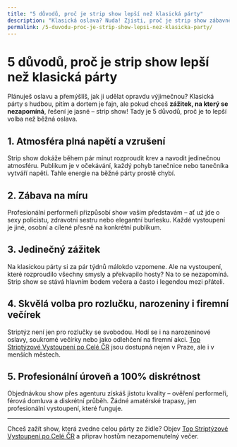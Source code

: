 ```yaml
---
title: "5 důvodů, proč je strip show lepší než klasická párty"
description: "Klasická oslava? Nuda! Zjisti, proč je strip show zábavnější, nezapomenutelnější a ideální pro každou rozlučku nebo narozeniny."
permalink: /5-duvodu-proc-je-strip-show-lepsi-nez-klasicka-party/
---
```


# 5 důvodů, proč je strip show lepší než klasická párty

Plánuješ oslavu a přemýšlíš, jak ji udělat opravdu výjimečnou? Klasická párty s hudbou, pitím a dortem je fajn, ale pokud chceš **zážitek, na který se nezapomíná**, řešení je jasné – strip show! Tady je 5 důvodů, proč je to lepší volba než běžná oslava.

## 1. Atmosféra plná napětí a vzrušení

Strip show dokáže během pár minut rozproudit krev a navodit jedinečnou atmosféru. Publikum je v očekávání, každý pohyb tanečnice nebo tanečníka vytváří napětí. Tahle energie na běžné párty prostě chybí.

## 2. Zábava na míru

Profesionální performeři přizpůsobí show vašim představám – ať už jde o sexy policistu, zdravotní sestru nebo elegantní burlesku. Každé vystoupení je jiné, osobní a cílené přesně na konkrétní publikum.

## 3. Jedinečný zážitek

Na klasickou párty si za pár týdnů málokdo vzpomene. Ale na vystoupení, které rozproudilo všechny smysly a překvapilo hosty? Na to se nezapomíná. Strip show se stává hlavním bodem večera a často i legendou mezi přáteli.

## 4. Skvělá volba pro rozlučku, narozeniny i firemní večírek

Striptýz není jen pro rozlučky se svobodou. Hodí se i na narozeninové oslavy, soukromé večírky nebo jako odlehčení na firemní akci. [Top Striptýzové Vystoupení po Celé ČR](https://www.agenturafox.cz/) jsou dostupná nejen v Praze, ale i v menších městech.

## 5. Profesionální úroveň a 100% diskrétnost

Objednávkou show přes agenturu získáš jistotu kvality – ověření performeři, férová domluva a diskrétní průběh. Žádné amatérské trapasy, jen profesionální vystoupení, které funguje.

---

Chceš zažít show, která zvedne celou párty ze židle? Objev [Top Striptýzové Vystoupení po Celé ČR](https://www.agenturafox.cz/) a připrav hostům nezapomenutelný večer.
